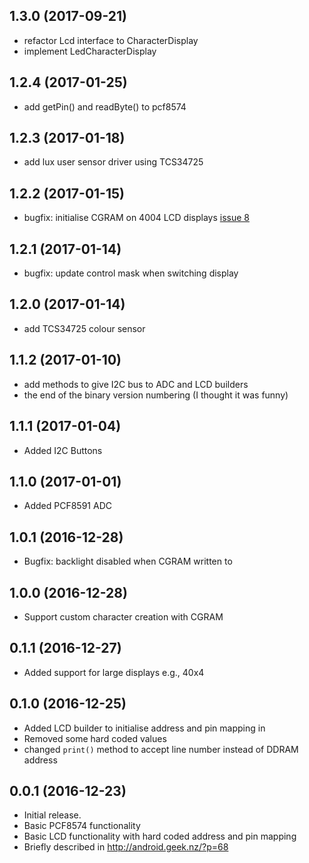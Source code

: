 ## 1.3.0 (2017-09-21)

  - refactor Lcd interface to CharacterDisplay
  - implement LedCharacterDisplay

## 1.2.4 (2017-01-25)

  - add getPin() and readByte() to pcf8574

## 1.2.3 (2017-01-18)

  - add lux user sensor driver using TCS34725

## 1.2.2 (2017-01-15)

  - bugfix: initialise CGRAM on 4004 LCD displays [issue 8](https://github.com/davemckelvie/things-drivers/issues/8)

## 1.2.1 (2017-01-14)

  - bugfix: update control mask when switching display

## 1.2.0 (2017-01-14)

 - add TCS34725 colour sensor

## 1.1.2 (2017-01-10)

 - add methods to give I2C bus to ADC and LCD builders
 - the end of the binary version numbering (I thought it was funny)

## 1.1.1 (2017-01-04)

 - Added I2C Buttons

## 1.1.0 (2017-01-01)

 - Added PCF8591 ADC

## 1.0.1 (2016-12-28)

 - Bugfix: backlight disabled when CGRAM written to

## 1.0.0 (2016-12-28)

 - Support custom character creation with CGRAM

## 0.1.1 (2016-12-27)

 - Added support for large displays e.g., 40x4

## 0.1.0 (2016-12-25)

 - Added LCD builder to initialise address and pin mapping in
 - Removed some hard coded values
 - changed `print()` method to accept line number instead of DDRAM address

## 0.0.1 (2016-12-23)

 - Initial release.
 - Basic PCF8574 functionality
 - Basic LCD functionality with hard coded address and pin mapping
 - Briefly described in http://android.geek.nz/?p=68
